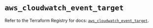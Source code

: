# `aws_cloudwatch_event_target`

Refer to the Terraform Registry for docs: [`aws_cloudwatch_event_target`](https://registry.terraform.io/providers/hashicorp/aws/6.3.0/docs/resources/cloudwatch_event_target).
